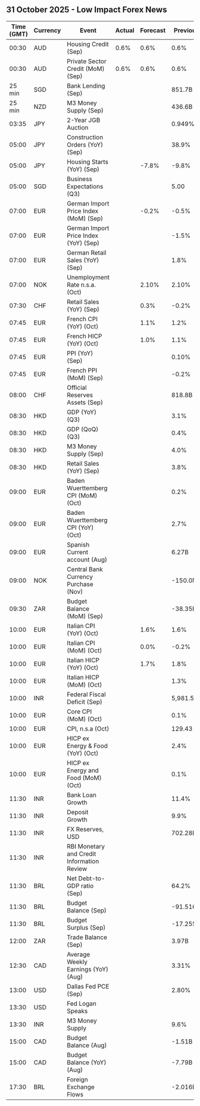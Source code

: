 ## 31 October 2025 - Low Impact Forex News

| Time (GMT) | Currency | Event | Actual | Forecast | Previous |
|------|----------|-------|--------|----------|----------|
| 00:30 | AUD | Housing Credit (Sep) | 0.6% | 0.6% | 0.6% |
| 00:30 | AUD | Private Sector Credit (MoM) (Sep) | 0.6% | 0.6% | 0.6% |
| 25 min | SGD | Bank Lending (Sep) |  |  | 851.7B |
| 25 min | NZD | M3 Money Supply (Sep) |  |  | 436.6B |
| 03:35 | JPY | 2-Year JGB Auction |  |  | 0.949% |
| 05:00 | JPY | Construction Orders (YoY) (Sep) |  |  | 38.9% |
| 05:00 | JPY | Housing Starts (YoY) (Sep) |  | -7.8% | -9.8% |
| 05:00 | SGD | Business Expectations (Q3) |  |  | 5.00 |
| 07:00 | EUR | German Import Price Index (MoM) (Sep) |  | -0.2% | -0.5% |
| 07:00 | EUR | German Import Price Index (YoY) (Sep) |  |  | -1.5% |
| 07:00 | EUR | German Retail Sales (YoY) (Sep) |  |  | 1.8% |
| 07:00 | NOK | Unemployment Rate n.s.a. (Oct) |  | 2.10% | 2.10% |
| 07:30 | CHF | Retail Sales (YoY) (Sep) |  | 0.3% | -0.2% |
| 07:45 | EUR | French CPI (YoY) (Oct) |  | 1.1% | 1.2% |
| 07:45 | EUR | French HICP (YoY) (Oct) |  | 1.0% | 1.1% |
| 07:45 | EUR | PPI (YoY) (Sep) |  |  | 0.10% |
| 07:45 | EUR | French PPI (MoM) (Sep) |  |  | -0.2% |
| 08:00 | CHF | Official Reserves Assets (Sep) |  |  | 818.8B |
| 08:30 | HKD | GDP (YoY) (Q3) |  |  | 3.1% |
| 08:30 | HKD | GDP (QoQ) (Q3) |  |  | 0.4% |
| 08:30 | HKD | M3 Money Supply (Sep) |  |  | 4.0% |
| 08:30 | HKD | Retail Sales (YoY) (Sep) |  |  | 3.8% |
| 09:00 | EUR | Baden Wuerttemberg CPI (MoM) (Oct) |  |  | 0.2% |
| 09:00 | EUR | Baden Wuerttemberg CPI (YoY) (Oct) |  |  | 2.7% |
| 09:00 | EUR | Spanish Current account (Aug) |  |  | 6.27B |
| 09:00 | NOK | Central Bank Currency Purchase (Nov) |  |  | -150.0M |
| 09:30 | ZAR | Budget Balance (MoM) (Sep) |  |  | -38.35B |
| 10:00 | EUR | Italian CPI (YoY) (Oct) |  | 1.6% | 1.6% |
| 10:00 | EUR | Italian CPI (MoM) (Oct) |  | 0.0% | -0.2% |
| 10:00 | EUR | Italian HICP (YoY) (Oct) |  | 1.7% | 1.8% |
| 10:00 | EUR | Italian HICP (MoM) (Oct) |  |  | 1.3% |
| 10:00 | INR | Federal Fiscal Deficit (Sep) |  |  | 5,981.53B |
| 10:00 | EUR | Core CPI (MoM) (Oct) |  |  | 0.1% |
| 10:00 | EUR | CPI, n.s.a (Oct) |  |  | 129.43 |
| 10:00 | EUR | HICP ex Energy & Food (YoY) (Oct) |  |  | 2.4% |
| 10:00 | EUR | HICP ex Energy and Food (MoM) (Oct) |  |  | 0.1% |
| 11:30 | INR | Bank Loan Growth |  |  | 11.4% |
| 11:30 | INR | Deposit Growth |  |  | 9.9% |
| 11:30 | INR | FX Reserves, USD |  |  | 702.28B |
| 11:30 | INR | RBI Monetary and Credit Information Review |  |  |  |
| 11:30 | BRL | Net Debt-to-GDP ratio (Sep) |  |  | 64.2% |
| 11:30 | BRL | Budget Balance (Sep) |  |  | -91.516B |
| 11:30 | BRL | Budget Surplus (Sep) |  |  | -17.255B |
| 12:00 | ZAR | Trade Balance (Sep) |  |  | 3.97B |
| 12:30 | CAD | Average Weekly Earnings (YoY) (Aug) |  |  | 3.31% |
| 13:00 | USD | Dallas Fed PCE (Sep) |  |  | 2.80% |
| 13:30 | USD | Fed Logan Speaks |  |  |  |
| 13:30 | INR | M3 Money Supply |  |  | 9.6% |
| 15:00 | CAD | Budget Balance (Aug) |  |  | -1.51B |
| 15:00 | CAD | Budget Balance (YoY) (Aug) |  |  | -7.79B |
| 17:30 | BRL | Foreign Exchange Flows |  |  | -2.016B |
